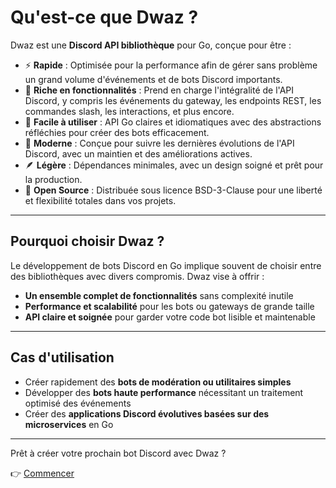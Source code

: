 # Qu'est-ce que Dwaz ?

Dwaz est une **Discord API bibliothèque** pour Go, conçue pour être :

- ⚡ **Rapide** : Optimisée pour la performance afin de gérer sans problème un grand volume d'événements et de bots Discord importants.
- 🚀 **Riche en fonctionnalités** : Prend en charge l'intégralité de l'API Discord, y compris les événements du gateway, les endpoints REST, les commandes slash, les interactions, et plus encore.
- 🧩 **Facile à utiliser** : API Go claires et idiomatiques avec des abstractions réfléchies pour créer des bots efficacement.
- 🔧 **Moderne** : Conçue pour suivre les dernières évolutions de l'API Discord, avec un maintien et des améliorations actives.
- 🪶 **Légère** : Dépendances minimales, avec un design soigné et prêt pour la production.
- 📝 **Open Source** : Distribuée sous licence BSD-3-Clause pour une liberté et flexibilité totales dans vos projets.

---

## Pourquoi choisir Dwaz ?

Le développement de bots Discord en Go implique souvent de choisir entre des bibliothèques avec divers compromis. Dwaz vise à offrir :

- **Un ensemble complet de fonctionnalités** sans complexité inutile
- **Performance et scalabilité** pour les bots ou gateways de grande taille
- **API claire et soignée** pour garder votre code bot lisible et maintenable

---

## Cas d'utilisation

- Créer rapidement des **bots de modération ou utilitaires simples**
- Développer des **bots haute performance** nécessitant un traitement optimisé des événements
- Créer des **applications Discord évolutives basées sur des microservices** en Go

---

Prêt à créer votre prochain bot Discord avec Dwaz ?

👉 [Commencer](/fr/introduction/getting-started)
